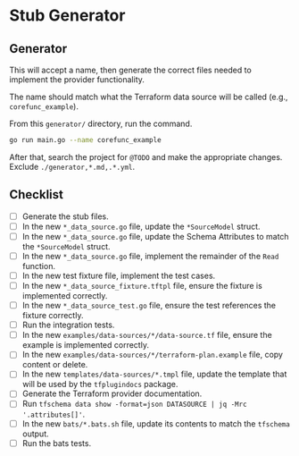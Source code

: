 # Stub Generator

## Generator

This will accept a name, then generate the correct files needed to implement the provider functionality.

The name should match what the Terraform data source will be called (e.g., `corefunc_example`).

From this `generator/` directory, run the command.

```bash
go run main.go --name corefunc_example
```

After that, search the project for `@TODO` and make the appropriate changes. Exclude `./generator,*.md,.*.yml`.

## Checklist

* [ ] Generate the stub files.
* [ ] In the new `*_data_source.go` file, update the `*SourceModel` struct.
* [ ] In the new `*_data_source.go` file, update the Schema Attributes to match the `*SourceModel` struct.
* [ ] In the new `*_data_source.go` file, implement the remainder of the `Read` function.
* [ ] In the new test fixture file, implement the test cases.
* [ ] In the new `*_data_source_fixture.tftpl` file, ensure the fixture is implemented correctly.
* [ ] In the new `*_data_source_test.go` file, ensure the test references the fixture correctly.
* [ ] Run the integration tests.
* [ ] In the new `examples/data-sources/*/data-source.tf` file, ensure the example is implemented correctly.
* [ ] In the new `examples/data-sources/*/terraform-plan.example` file, copy content or delete.
* [ ] In the new `templates/data-sources/*.tmpl` file, update the template that will be used by the `tfplugindocs` package.
* [ ] Generate the Terraform provider documentation.
* [ ] Run `tfschema data show -format=json DATASOURCE | jq -Mrc '.attributes[]'`.
* [ ] In the new `bats/*.bats.sh` file, update its contents to match the `tfschema` output.
* [ ] Run the bats tests.
